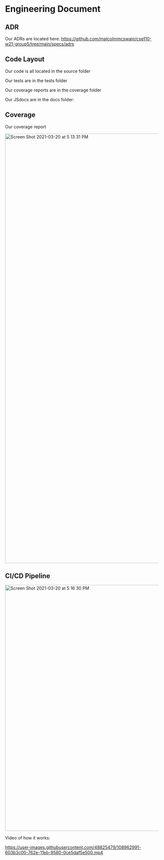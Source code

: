 # Engineering Document

## ADR

Our ADRs are located here: https://github.com/malcolmmcswain/cse110-w21-group5/tree/main/specs/adrs

## Code Layout

Our code is all located in the source folder

Our tests are in the tests folder

Our coverage reports are in the coverage folder

Our JSdocs are in the docs folder: 


## Coverage

Our coverage report

<img width="1406" alt="Screen Shot 2021-03-20 at 5 13 31 PM" src="https://user-images.githubusercontent.com/50184924/111888157-9a82c980-899f-11eb-8784-1f3145d4be28.png">

## CI/CD Pipeline

<img width="805" alt="Screen Shot 2021-03-20 at 5 16 30 PM" src="https://user-images.githubusercontent.com/50184924/111888205-05cc9b80-89a0-11eb-9f11-a98c1d6d2bb1.png">

Video of how it works:

https://user-images.githubusercontent.com/48825479/108962991-603b3c00-762e-11eb-9580-0ce5daf5e500.mp4
